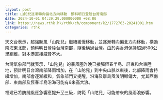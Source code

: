 ```yaml
---
layout: post
title: 山陀兒逐漸轉向偏北方向移動　預料明日登陸台灣南部
date: 2024-10-01 04:39:29.000000000 +08:00
link: https://news.rthk.hk/rthk/ch/component/k2/1772763-20241001.htm
categories: rthk
---
```


天文台表示，超強颱風「山陀兒」繼續緩慢移動，並逐漸轉向偏北方向移動，橫過南海東北部，預料明日登陸台灣南部，隨後橫過台灣。由於與香港保持超過500公里距離，對本港直接威脅不大。

台灣氣象部門就表示，「山陀兒」的暴風圈昨晚已接觸恆春半島、屏東和台東陸地，預計明日台灣南部降雨增加，在「山陀兒」到中央山脈以東後，北部降雨會持續增加，南部會逐漸緩和。氣象部門又提醒，沿海及離島風浪明顯偏大，尤其西南部、東南部及恆春半島沿海可能有6米高大浪。

福建已將防颱風應急響應提升至三級，防範「山陀兒」可能帶來的風雨浪影響。
